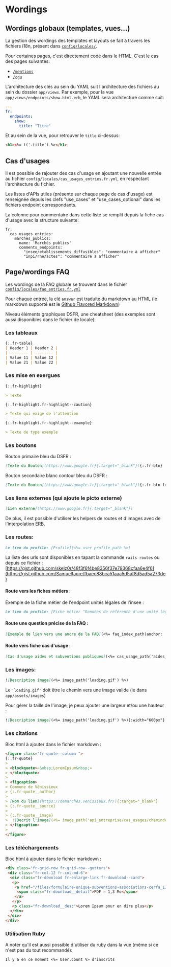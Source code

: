# Wordings

## Wordings globaux (templates, vues...)

La gestion des wordings des templates et layouts se fait à travers les fichiers i18n,
présent dans [`config/locales/`](../config/locales/).

Pour certaines pages, c'est directement codé dans le HTML. C'est le cas des
pages suivantes:

- [`/mentions`](app/views/pages/mentions.html.erb)
- [`/cgu`](app/views/pages/cgu.html.erb)

L'architecture des clés au sein du YAML suit l'architecture des fichiers au sein du dossier
`app/views`. Par exemple, pour la vue `app/views/endpoints/show.html.erb`, le
YAML sera architecturé comme suit:

```yaml
---
fr:
  endpoints:
    show:
      title: "Titre"
```

Et au sein de la vue, pour retrouver le `title` ci-dessus:

```html
<h1><%= t('.title') %></h1>
```

## Cas d'usages

Il est possible de rajouter des cas d'usage en ajoutant une nouvelle entrée au fichier `config/locales/cas_usages_entries.fr.yml`, en respectant l'architecture du fichier.

Les listes d'APIs utiles (présente sur chaque page de cas d'usage) est renseignée depuis les clefs "use_cases" et "use_cases_optional" dans les fichiers endpoint correspondants.

La colonne pour commentaire dans cette liste se remplit depuis la fiche cas d'usage avec la structure suivante:

```
fr:
  cas_usages_entries:
    marches_publics:
      name: 'Marchés publics'
      comments_endpoints:
        "insee/etablissements_diffusibles": "commentaire à afficher"
        "inpi/rne/actes": "commentaire à afficher"
```

## Page/wordings FAQ

Les wordings de la FAQ globale se trouvent dans le fichier
[`config/locales/faq_entries.fr.yml`](../config/locales/faq_entries.fr.yml)

Pour chaque entrée, la clé `answer` est traduite du markdown au HTML (le
markdown supporté est le [Github Flavored
Markdown](https://github.github.com/gfm/))

Niveau éléments graphiques DSFR, une cheatsheet (des exemples sont aussi
disponibles dans le fichier de locale):

### Les tableaux

  ```md
  {:.fr-table}
  | Header 1 | Header 2 |
  | -------- | -------- |
  | Value 11 | Value 12 |
  | Value 21 | Value 22 |
  ```

### Les mise en exergues

  ```md
  {:.fr-highlight}

  > Texte

  {:.fr-highlight.fr-highlight--caution}

  > Texte qui exige de l'attention

  {:.fr-highlight.fr-highlight--example}

  > Texte de type exemple
  ```

### Les boutons

Bouton primaire bleu du DSFR :

  ```md
  [Texte du Bouton](https://www.google.fr}{:target="_blank"}){:.fr-btn}
  ```
 Bouton secondaire blanc contour bleu du DSFR :

  ```md
  [Texte du Bouton](https://www.google.fr}{:target="_blank"}){:.fr-btn fr-btn--secondary}
  ```

### Les liens externes (qui ajoute le picto externe)

  ```md
  [Lien externe](https://www.google.fr}{:target="_blank"})
  ```

De plus, il est possible d'utiliser les helpers de routes et d'images avec de
l'interpolation ERB.

### Les routes:

```md
Le lien du profile: [Profile](<%= user_profile_path %>)
```

La liste des urls sont disponibles en tapant la commande `rails routes` ou depuis ce fichier : [https://gist.github.com/skelz0r/48f3f6f4be8356f37e79368cfaa6e4f6](https://gist.github.com/Samuelfaure/fbaec88bca51aaa5d5af8d5ad5a273de)

#### Route vers les fiches métiers :

Exemple de la fiche métier de l'endpoint unités légales de l'insee :

```md
Le lien du profile: [Fiche métier "Données de référence d'une unité légale diffusible"](<%= endpoint_path(uid: 'insee/unites_legales_diffusibles') %>)
```

#### Route une question précise de la FAQ :

```md
[Exemple de lien vers une ancre de la FAQ](<%= faq_index_path(anchor: 'quelles-sont-les-conditions-d-eligibilite') %>)
```
#### Route vers fiche cas d'usage :

```md
[Cas d'usage aides et subventions publiques](<%= cas_usage_path('aides_publiques') %>)
```

### Les images:

```md
![Description image](<%= image_path('loading.gif') %>)
```

Le `'loading.gif'` doit être le chemin vers une image valide (ie dans
`app/assets/images`)

Pour gérer la taille de l'image, je peux ajouter une largeur et/ou une hauteur :
```md
![Description image](<%= image_path('loading.gif') %>){:width="600px"}
```

### Les citations

Bloc html à ajouter dans le fichier markdown :

```md
<figure class="fr-quote--column ">
{:.fr-quote}
>
> <blockquote>«&nbsp;LoremIpsum&nbsp;»
> </blockquote>
>
> <figcaption>
> Commune de Vénissieux
> {:.fr-quote__author}
>
> [Nom du lien](https://demarches.venissieux.fr/){:target="_blank"}
> {:.fr-quote__source}
>
> {:.fr-quote__image}
>  ![Decrit l'image](<%= image_path('api_entreprise/cas_usages/chemindelimage.png') %>){:width="100px"}
> </figcaption>
>
</figure>
```

### Les téléchargements

Bloc html à ajouter dans le fichier markdown :

```md
<div class="fr-grid-row fr-grid-row--gutters">
 <div class="fr-col-12 fr-col-md-6">
  <div class="fr-download fr-enlarge-link fr-download--card">
   <p>
    <a href="/files/formulaire-unique-subventions-associations-cerfa_12156-06.pdf" download class="fr-download__link">Télécharger le document
     <span class="fr-download__detail">PDF – 1,3 Mo</span>
    </a>
   </p>
   <p class="fr-download__desc">Lorem Ipsum pour en dire plus</p>
  </div>
 </div>
</div>
```


### Utilisation Ruby

A noter qu'il est aussi possible d'utiliser du ruby dans la vue (même si ce
n'est pas du tout recommandé):

```md
Il y a en ce moment <%= User.count %> d'inscrits
```

